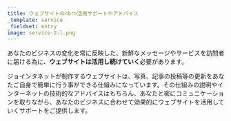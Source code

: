 ```yaml
---
title: ウェブサイトの<br>活用サポートやアドバイス
_template: service
_fieldset: entry
image: service-2-l.png
---
```

あなたのビジネスの変化を常に反映した、新鮮なメッセージやサービスを訪問者に届ける為に、**ウェブサイトは活用し続けていく**必要があります。


ジョインタネットが制作するウェブサイトは、写真、記事の投稿等の更新をあなたご自身で簡単に行う事ができる仕組みになっています。その仕組みの説明やインターネットの技術的なアドバイスはもちろん、あなたと密にコミュニケーションを取りながら、あなたのビジネスに合わせて効果的にウェブサイトを活用していくサポートをご提供します。

